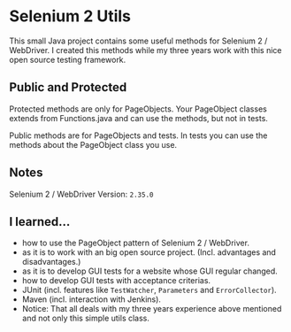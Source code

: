Selenium 2 Utils
================

This small Java project contains some useful methods for Selenium 2 / WebDriver. I created this methods while my three years work with this nice open source testing framework.

Public and Protected
--------------------

Protected methods are only for PageObjects. Your PageObject classes extends from Functions.java and can use the methods, but not in tests.

Public methods are for PageObjects and tests. In tests you can use the methods about the PageObject class you use.

Notes
-----

Selenium 2 / WebDriver Version: `2.35.0`

I learned...
------------

- how to use the PageObject pattern of Selenium 2 / WebDriver.
- as it is to work with an big open source project. (Incl. advantages and disadvantages.)
- as it is to develop GUI tests for a website whose GUI regular changed.
- how to develop GUI tests with acceptance criterias.
- JUnit (incl. features like `TestWatcher`, `Parameters` and `ErrorCollector`).
- Maven (incl. interaction with Jenkins).
- Notice: That all deals with my three years experience above mentioned and not only this simple utils class.
